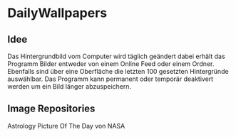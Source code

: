 # DailyWallpapers

## Idee
Das Hintergrundbild vom Computer wird täglich geändert dabei erhält das Programm Bilder entweder von einem Online Feed oder einem Ordner. Ebenfalls sind über eine Oberfläche die letzten 100 gesetzten Hintergründe auswählbar. Das Programm kann permanent oder temporär deaktivert werden um ein Bild länger abzuspeichern.

## Image Repositories

Astrology Picture Of The Day von NASA
